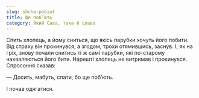 ```yaml
---
slug: shche-pobiut
title: Ще поб’ють
category: Який Сава, така й слава
---
```

Спить хлопець, а йому сниться, що якісь парубки хочуть його побити. Від страху він прокинувся, а згодом, трохи отямившись, заснув. І, як на гріх, знову почали снитись ті ж самі парубки, які по-старому нахваляються його бити. Нарешті хлопець не витримав і прокинувся. Спросоння сказав:

— Досить, мабуть, спати, бо ще поб’ють.

І почав одягатися.
